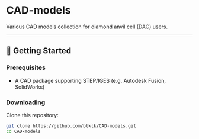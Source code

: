 # CAD-models
Various CAD models collection for diamond anvil cell (DAC) users.

-------------------------------------------------------------------

## 🚀 Getting Started

### Prerequisites

- A CAD package supporting STEP/IGES (e.g. Autodesk Fusion, SolidWorks)  

### Downloading

Clone this repository:

```bash
git clone https://github.com/blklk/CAD-models.git
cd CAD-models

